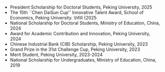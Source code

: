 - President Scholarship for Doctoral Students, Peking University, 2025
- The 15th ``Chen DaiSun Cup'' Innovative Talent Award, School of Economics, Peking University. \hfill {2025
- National Scholarship for Doctoral Students, Ministry of Education, China, 2024
- Award for Academic Contribution and Innovation, Peking University, 2024
- Chinese Industrial Bank (CIB) Scholarship, Peking University, 2023
- Grand Prize in the 31st Challenge Cup, Peking University, 2023
- Merit Student, Peking University, 2023-2024
- National Scholarship for Undergraduates, Ministry of Education, China, 2019

